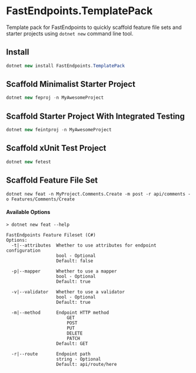 # FastEndpoints.TemplatePack
Template pack for FastEndpoints to quickly scaffold feature file sets and starter projects using `dotnet new` command line tool.

## Install
```cs
dotnet new install FastEndpoints.TemplatePack
```

## Scaffold Minimalist Starter Project
```cs
dotnet new feproj -n MyAwesomeProject
```

## Scaffold Starter Project With Integrated Testing
```cs
dotnet new feintproj -n MyAwesomeProject
```

## Scaffold xUnit Test Project
```cs
dotnet new fetest
```

## Scaffold Feature File Set
```
dotnet new feat -n MyProject.Comments.Create -m post -r api/comments -o Features/Comments/Create
```
#### Available Options

```
> dotnet new feat --help

FastEndpoints Feature Fileset (C#)
Options:
  -t|--attributes  Whether to use attributes for endpoint configuration
                   bool - Optional
                   Default: false

  -p|--mapper      Whether to use a mapper
                   bool - Optional
                   Default: true

  -v|--validator   Whether to use a validator
                   bool - Optional
                   Default: true

  -m|--method      Endpoint HTTP method
                       GET
                       POST
                       PUT
                       DELETE
                       PATCH
                   Default: GET

  -r|--route       Endpoint path
                   string - Optional
                   Default: api/route/here
```